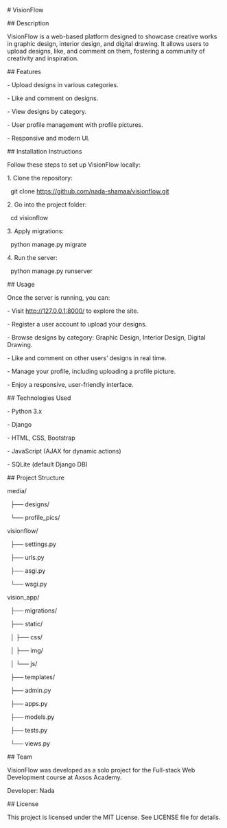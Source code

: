 \# VisionFlow



\## Description

VisionFlow is a web-based platform designed to showcase creative works in graphic design, interior design, and digital drawing. It allows users to upload designs, like, and comment on them, fostering a community of creativity and inspiration.



\## Features

\- Upload designs in various categories.

\- Like and comment on designs.

\- View designs by category.

\- User profile management with profile pictures.

\- Responsive and modern UI.



\## Installation Instructions

Follow these steps to set up VisionFlow locally:



1\. Clone the repository:

&nbsp;  git clone https://github.com/nada-shamaa/visionflow.git



2\. Go into the project folder:

&nbsp;  cd visionflow



3\. Apply migrations:

&nbsp;  python manage.py migrate



4\. Run the server:

&nbsp;  python manage.py runserver



\## Usage

Once the server is running, you can:

\- Visit http://127.0.0.1:8000/ to explore the site.

\- Register a user account to upload your designs.

\- Browse designs by category: Graphic Design, Interior Design, Digital Drawing.

\- Like and comment on other users’ designs in real time.

\- Manage your profile, including uploading a profile picture.

\- Enjoy a responsive, user-friendly interface.



\## Technologies Used

\- Python 3.x

\- Django

\- HTML, CSS, Bootstrap

\- JavaScript (AJAX for dynamic actions)

\- SQLite (default Django DB)



\## Project Structure

media/

&nbsp; ├── designs/

&nbsp; └── profile\_pics/

visionflow/

&nbsp; ├── settings.py

&nbsp; ├── urls.py

&nbsp; ├── asgi.py

&nbsp; └── wsgi.py

vision\_app/

&nbsp; ├── migrations/

&nbsp; ├── static/

&nbsp; │   ├── css/

&nbsp; │   ├── img/

&nbsp; │   └── js/

&nbsp; ├── templates/

&nbsp; ├── admin.py

&nbsp; ├── apps.py

&nbsp; ├── models.py

&nbsp; ├── tests.py

&nbsp; └── views.py



\## Team

VisionFlow was developed as a solo project for the Full-stack Web Development course at Axsos Academy.



Developer: Nada



\## License

This project is licensed under the MIT License. See LICENSE file for details.



